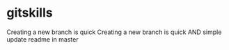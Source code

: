 # gitskills
Creating a new branch is quick
Creating a new branch is quick AND simple
update readme in master
